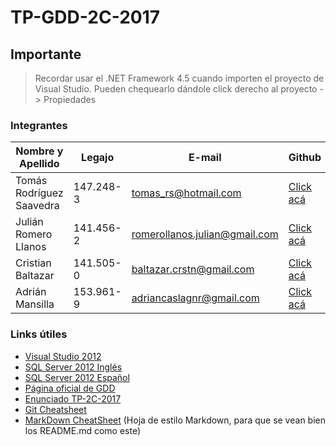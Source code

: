 # TP-GDD-2C-2017
## Importante
> Recordar usar el .NET Framework 4.5 cuando importen el proyecto de Visual Studio. Pueden chequearlo dándole click derecho al proyecto -> Propiedades

### Integrantes
Nombre y Apellido | Legajo | E-mail | Github | Líder
----------------- |------- | ------ | ------ | -----
Tomás Rodríguez Saavedra | 147.248-3 | tomas_rs@hotmail.com | [Click acá](https://github.com/TomasRS) | ✔
Julián Romero Llanos | 141.456-2 | romerollanos.julian@gmail.com | [Click acá](https://github.com/RomeroLlanosJulian) | ✖
Cristian Baltazar | 141.505-0 | baltazar.crstn@gmail.com | [Click acá](https://github.com/cbaltazar) | ✖
Adrián Mansilla | 153.961-9 | adriancaslagnr@gmail.com | [Click acá](https://github.com/Adriangnr) | ✖

### Links útiles
* [Visual Studio 2012](https://groups.google.com/forum/#!topic/gestiondedatos/JtVeli37uQM)
* [SQL Server 2012 Inglés](https://www.microsoft.com/en-US/download/details.aspx?id=29062)
* [SQL Server 2012 Español](https://www.microsoft.com/es-ES/download/details.aspx?id=29062)
* [Página oficial de GDD](https://sites.google.com/site/gestiondedatosutn/home)
* [Enunciado TP-2C-2017](https://drive.google.com/file/d/0B_t8j3nOHeJcbXFQdVhfN1FyX1E/view)
* [Git Cheatsheet](https://drive.google.com/file/d/0B_k1QNSnaW5UcTFTTlFoY3h5NWM/view?usp=sharing)
* [MarkDown CheatSheet](https://guides.github.com/pdfs/markdown-cheatsheet-online.pdf) (Hoja de estilo Markdown, para que se vean bien los README.md como este)
